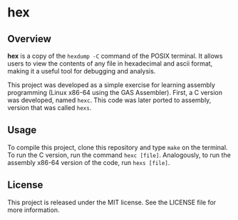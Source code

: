 # hex

## Overview

**hex** is a copy of the `hexdump -C` command of the POSIX terminal. It allows users to view the contents of any file in hexadecimal and ascii format, making it a useful tool for debugging and analysis.

This project was developed as a simple exercise for learning assembly programming (Linux x86-64 using the GAS Assembler). First, a C version was developed, named `hexc`. This code was later ported to assembly, version that was called `hexs`.

## Usage

To compile this project, clone this repository and type `make` on the terminal. To run the C version, run the command `hexc [file]`. Analogously, to run the assembly x86-64 version of the code, run `hexs [file]`.

## License

This project is released under the MIT license. See the LICENSE file for more information.